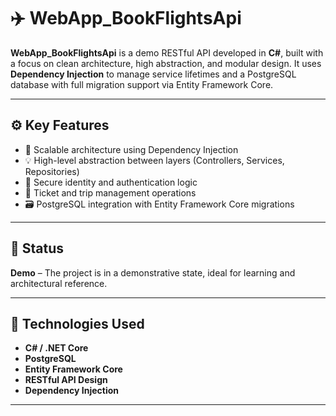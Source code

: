 # ✈️ WebApp_BookFlightsApi

**WebApp_BookFlightsApi** is a demo RESTful API developed in **C#**, built with a focus on clean architecture, high abstraction, and modular design. It uses **Dependency Injection** to manage service lifetimes and a PostgreSQL database with full migration support via Entity Framework Core.

---

## ⚙️ Key Features

- 🔧 Scalable architecture using Dependency Injection
- 💡 High-level abstraction between layers (Controllers, Services, Repositories)
- 🔐 Secure identity and authentication logic
- 🛫 Ticket and trip management operations
- 🗃️ PostgreSQL integration with Entity Framework Core migrations

---

## 🧪 Status

**Demo** – The project is in a demonstrative state, ideal for learning and architectural reference.

---

## 🧰 Technologies Used

- **C# / .NET Core**
- **PostgreSQL**
- **Entity Framework Core**
- **RESTful API Design**
- **Dependency Injection**

---

